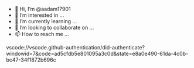 - 👋 Hi, I’m @aadam17901
- 👀 I’m interested in ...
- 🌱 I’m currently learning ...
- 💞️ I’m looking to collaborate on ...
- 📫 How to reach me ...

<!---
aadam17901/aadam17901 is a ✨ special ✨ repository because its `README.md` (this file) appears on your GitHub profile.
You can click the Preview link to take a look at your changes.
--->
vscode://vscode.github-authentication/did-authenticate?windowid=7&code=ad5cfdb5e801095a3c0d&state=e8a0e490-61da-4c0b-bc47-34f1872b696c
